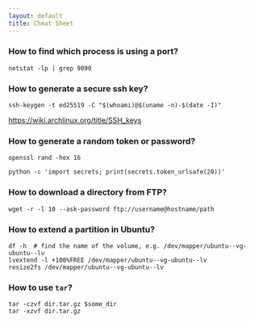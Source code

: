 ```yaml
---
layout: default
title: Cheat Sheet
---
```


### How to find which process is using a port?

```
netstat -lp | grep 9090
```

### How to generate a secure ssh key?

```
ssh-keygen -t ed25519 -C "$(whoami)@$(uname -n)-$(date -I)"
```

<https://wiki.archlinux.org/title/SSH_keys>

### How to generate a random token or password?

```
openssl rand -hex 16
```

```
python -c 'import secrets; print(secrets.token_urlsafe(20))'
```

### How to download a directory from FTP?

```
wget -r -l 10 --ask-password ftp://username@hostname/path
```

### How to extend a partition in Ubuntu?

```
df -h  # find the name of the volume, e.g. /dev/mapper/ubuntu--vg-ubuntu--lv
lvextend -l +100%FREE /dev/mapper/ubuntu--vg-ubuntu--lv
resize2fs /dev/mapper/ubuntu--vg-ubuntu--lv
```

### How to use `tar`?

```
tar -czvf dir.tar.gz $some_dir
tar -xzvf dir.tar.gz
```
